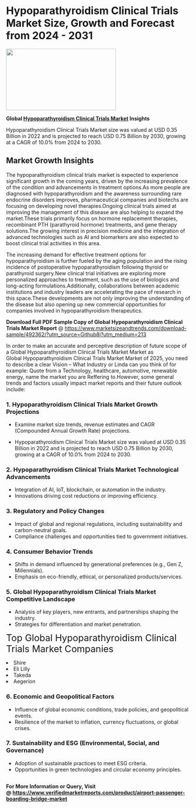 <H1>Hypoparathyroidism Clinical Trials Market Size, Growth and Forecast from 2024 - 2031</H1><img class="aligncenter size-medium wp-image-584254" src="https://thirdeyenews.in/wp-content/uploads/2024/09/Global-Market-Research-300x168.jpeg" alt="" width="300" height="168" /><p><strong>Global&nbsp;<a href="https://www.marketsizeandtrends.com/download-sample/492362/?utm_source=Github8j?utm_medium=213">Hypoparathyroidism Clinical Trials Market</a> Insights</strong></p><p>Hypoparathyroidism Clinical Trials Market size was valued at USD 0.35 Billion in 2022 and is projected to reach USD 0.75 Billion by 2030, growing at a CAGR of 10.0% from 2024 to 2030.</p><p><h2>Market Growth Insights</h2> <p>The hypoparathyroidism clinical trials market is expected to experience significant growth in the coming years, driven by the increasing prevalence of the condition and advancements in treatment options.As more people are diagnosed with hypoparathyroidism and the awareness surrounding rare endocrine disorders improves, pharmaceutical companies and biotechs are focusing on developing novel therapies.Ongoing clinical trials aimed at improving the management of this disease are also helping to expand the market.These trials primarily focus on hormone replacement therapies, recombinant PTH (parathyroid hormone) treatments, and gene therapy solutions.The growing interest in precision medicine and the integration of advanced technologies such as AI and biomarkers are also expected to boost clinical trial activities in this area.</p> <p>The increasing demand for effective treatment options for hypoparathyroidism is further fueled by the aging population and the rising incidence of postoperative hypoparathyroidism following thyroid or parathyroid surgery.New clinical trial initiatives are exploring more personalized approaches to treatment, such as the use of biologics and long-acting formulations.Additionally, collaborations between academic institutions and industry leaders are accelerating the pace of research in this space.These developments are not only improving the understanding of the disease but also opening up new commercial opportunities for companies involved in hypoparathyroidism therapeutics.</p> <p><span class=""><strong>Download Full PDF Sample Copy of Global Hypoparathyroidism Clinical Trials Market Report</strong> @ <a href="https://www.marketsizeandtrends.com/download-sample/492362/?utm_source=Github8j?utm_medium=213" target="_blank">https://www.marketsizeandtrends.com/download-sample/492362/?utm_source=Github8j?utm_medium=213</a></span></p><p>In order to make an accurate and perceptive description of future scope of a Global&nbsp;Hypoparathyroidism Clinical Trials Market Market as Global&nbsp;Hypoparathyroidism Clinical Trials Market Market of 2025, you need to describe a clear Vision &ndash; What Industry or Linda can you think of for example: Quote from a Technology, healthcare, automotive, renewable energy, name the market you are Reffering to.However, some general trends and factors usually impact market reports and their future outlook include:</p><h3>1.&nbsp;<strong>Hypoparathyroidism Clinical Trials Market Growth Projections</strong></h3><ul><li>Examine market size trends, revenue estimates and CAGR (Compounded Annual Growth Rate) projections.</li><li><p>Hypoparathyroidism Clinical Trials Market size was valued at USD 0.35 Billion in 2022 and is projected to reach USD 0.75 Billion by 2030, growing at a CAGR of 10.0% from 2024 to 2030.</p></li></ul><h3>2.&nbsp;<strong>Hypoparathyroidism Clinical Trials Market Technological Advancements</strong></h3><ul><li>Integration of AI, IoT, blockchain, or automation in the industry.</li><li>Innovations driving cost reductions or improving efficiency.</li></ul><h3>3.&nbsp;<strong>Regulatory and Policy Changes</strong></h3><ul><li>Impact of global and regional regulations, including sustainability and carbon-neutral goals.</li><li>Compliance challenges and opportunities tied to government initiatives.</li></ul><h3>4.&nbsp;<strong>Consumer Behavior Trends</strong></h3><ul><li>Shifts in demand influenced by generational preferences (e.g., Gen Z, Millennials).</li><li>Emphasis on eco-friendly, ethical, or personalized products/services.</li></ul><h3>5.&nbsp;<strong>Global Hypoparathyroidism Clinical Trials Market Competitive Landscape</strong></h3><ul><li>Analysis of key players, new entrants, and partnerships shaping the industry.</li><li>Strategies for differentiation and market penetration.</li></ul><p data-pm-slice="1 1 []"><span style="color: inherit; font-family: inherit; font-size: 25px;">Top Global Hypoparathyroidism Clinical Trials Market Companies</span></p><div class="" data-test-id=""><p><li>Shire</li><li> Eli Lilly</li><li> Takeda</li><li> Aegerion</li></p></div><h3>6.&nbsp;<strong>Economic and Geopolitical Factors</strong></h3><ul><li>Influence of global economic conditions, trade policies, and geopolitical events.</li><li>Resilience of the market to inflation, currency fluctuations, or global crises.</li></ul><h3>7.&nbsp;<strong>Sustainability and ESG (Environmental, Social, and Governance)</strong></h3><ul><li>Adoption of sustainable practices to meet ESG criteria.</li><li>Opportunities in green technologies and circular economy principles.</li></ul><h2><strong style="font-size: 14px;">For More Information or Query, Visit @&nbsp;</strong><a style="background-color: #ffffff; font-size: 14px;" href="https://www.marketsizeandtrends.com/report/hypoparathyroidism-clinical-trials-market/" target="_blank">https://www.verifiedmarketreports.com/product/airport-passenger-boarding-bridge-market</a></h2>